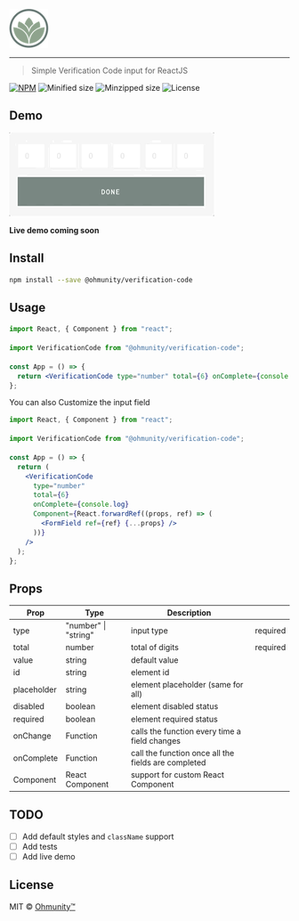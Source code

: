 ![Ohmunity](./docs/logo-symbol.png)

---

> Simple Verification Code input for ReactJS

[![NPM](https://img.shields.io/npm/v/@ohmunity/verification-code.svg?style=flat-square)](https://www.npmjs.com/package/@ohmunity/verification-code) ![Minified size](https://img.shields.io/bundlephobia/min/@ohmunity/verification-code?style=flat-square) ![Minzipped size](https://img.shields.io/bundlephobia/minzip/@ohmunity/verification-code?style=flat-square) ![License](https://img.shields.io/npm/l/@ohmunity/verification-code?style=flat-square)

## Demo

![Demo](./docs/demo.gif)

**Live demo coming soon**

## Install

```bash
npm install --save @ohmunity/verification-code
```

## Usage

```jsx
import React, { Component } from "react";

import VerificationCode from "@ohmunity/verification-code";

const App = () => {
  return <VerificationCode type="number" total={6} onComplete={console.log} />;
};
```

You can also Customize the input field

```jsx
import React, { Component } from "react";

import VerificationCode from "@ohmunity/verification-code";

const App = () => {
  return (
    <VerificationCode
      type="number"
      total={6}
      onComplete={console.log}
      Component={React.forwardRef((props, ref) => (
        <FormField ref={ref} {...props} />
      ))}
    />
  );
};
```

## Props

| Prop        | Type                 | Description                                         |          |
| ----------- | -------------------- | --------------------------------------------------- | -------- |
| type        | "number" \| "string" | input type                                          | required |
| total       | number               | total of digits                                     | required |
| value       | string               | default value                                       |          |
| id          | string               | element id                                          |          |
| placeholder | string               | element placeholder (same for all)                  |          |
| disabled    | boolean              | element disabled status                             |          |
| required    | boolean              | element required status                             |          |
| onChange    | Function             | calls the function every time a field changes       |          |
| onComplete  | Function             | call the function once all the fields are completed |          |
| Component   | React Component      | support for custom React Component                  |          |

## TODO

- [ ] Add default styles and `className` support
- [ ] Add tests
- [ ] Add live demo

## License

MIT © [Ohmunity™](https://ohmunity.com/)
